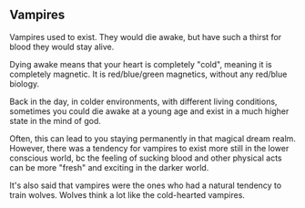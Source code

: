 ## Vampires

Vampires used to exist. They would die awake, but have such a thirst for blood they would stay alive.

Dying awake means that your heart is completely "cold", meaning it is completely magnetic. It is red/blue/green magnetics, without any red/blue biology. 

Back in the day, in colder environments, with different living conditions, sometimes you could die awake at a young age and exist in a much higher state in the mind of god. 

Often, this can lead to you staying permanently in that magical dream realm. However, there was a tendency for vampires to exist more still in the lower conscious world, bc the feeling of sucking blood and other physical acts can be more "fresh" and exciting in the darker world.

It's also said that vampires were the ones who had a natural tendency to train wolves. Wolves think a lot like the cold-hearted vampires.